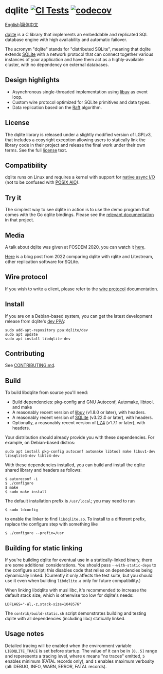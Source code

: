 dqlite [![CI Tests](https://github.com/canonical/dqlite/actions/workflows/build-and-test.yml/badge.svg)](https://github.com/canonical/dqlite/actions/workflows/build-and-test.yml) [![codecov](https://codecov.io/gh/canonical/dqlite/branch/master/graph/badge.svg)](https://codecov.io/gh/canonical/dqlite)
======

[English](./README.md)|[简体中文](./README_CH.md)

[dqlite](https://dqlite.io) is a C library that implements an embeddable and
replicated SQL database engine with high availability and automatic failover.

The acronym "dqlite" stands for "distributed SQLite", meaning that dqlite
extends [SQLite](https://sqlite.org/) with a network protocol that can connect
together various instances of your application and have them act as a
highly-available cluster, with no dependency on external databases.

Design highlights
----------------

* Asynchronous single-threaded implementation using [libuv](https://libuv.org/)
  as event loop.
* Custom wire protocol optimized for SQLite primitives and data types.
* Data replication based on the [Raft](https://raft.github.io/) algorithm.

License
-------

The dqlite library is released under a slightly modified version of LGPLv3,
that includes a copyright exception allowing users to statically link the
library code in their project and release the final work under their own terms.
See the full [license](https://github.com/canonical/dqlite/blob/master/LICENSE)
text.

Compatibility
-------------

dqlite runs on Linux and requires a kernel with support for [native async
I/O](https://man7.org/linux/man-pages/man2/io_setup.2.html) (not to be confused
with [POSIX AIO](https://man7.org/linux/man-pages/man7/aio.7.html)).

Try it
-------

The simplest way to see dqlite in action is to use the demo program that comes
with the Go dqlite bindings. Please see the [relevant
documentation](https://github.com/canonical/go-dqlite#demo) in that project.

Media
-----

A talk about dqlite was given at FOSDEM 2020, you can watch it
[here](https://fosdem.org/2020/schedule/event/dqlite/).

[Here](https://gcore.com/blog/comparing-litestream-rqlite-dqlite/) is a blog
post from 2022 comparing dqlite with rqlite and Litestream, other replication
software for SQLite.

Wire protocol
-------------

If you wish to write a client, please refer to the [wire
protocol](https://dqlite.io/docs/protocol) documentation.

Install
-------

If you are on a Debian-based system, you can get the latest development release
from dqlite's [dev PPA](https://launchpad.net/~dqlite/+archive/ubuntu/dev):

```
sudo add-apt-repository ppa:dqlite/dev
sudo apt update
sudo apt install libdqlite-dev
```

Contributing
------------

See [CONTRIBUTING.md](./CONTRIBUTING.md).

Build
-----

To build libdqlite from source you'll need:

* Build dependencies: pkg-config and GNU Autoconf, Automake, libtool, and make
* A reasonably recent version of [libuv](https://libuv.org/) (v1.8.0 or later), with headers.
* A reasonably recent version of [SQLite](https://sqlite.org/) (v3.22.0 or later), with headers.
* Optionally, a reasonably recent version of [LZ4](https://lz4.org/) (v1.7.1 or later), with headers.

Your distribution should already provide you with these dependencies. For
example, on Debian-based distros:

```
sudo apt install pkg-config autoconf automake libtool make libuv1-dev libsqlite3-dev liblz4-dev
```

With these dependencies installed, you can build and install the dqlite shared
library and headers as follows:

```
$ autoreconf -i
$ ./configure
$ make
$ sudo make install
```

The default installation prefix is `/usr/local`; you may need to run

```
$ sudo ldconfig
```

to enable the linker to find `libdqlite.so`. To install to a different prefix,
replace the configure step with something like

```
$ ./configure --prefix=/usr
```

Building for static linking
---------------------------

If you're building dqlite for eventual use in a statically-linked
binary, there are some additional considerations. You should pass
`--with-static-deps` to the configure script; this disables code that
relies on dependencies being dynamically linked. (Currently it only
affects the test suite, but you should use it even when building
`libdqlite.a` only for future compatibility.)

When linking libdqlite with musl libc, it's recommended to increase
the default stack size, which is otherwise too low for dqlite's
needs:

```
LDFLAGS="-Wl,-z,stack-size=1048576"
```

The `contrib/build-static.sh` script demonstrates building and
testing dqlite with all dependencies (including libc) statically
linked.

Usage notes
-----------

Detailed tracing will be enabled when the environment variable
`LIBDQLITE_TRACE` is set before startup.  The value of it can be in `[0..5]`
range and reperesents a tracing level, where `0` means "no traces" emitted, `5`
enables minimum (FATAL records only), and `1` enables maximum verbosity (all:
DEBUG, INFO, WARN, ERROR, FATAL records).
